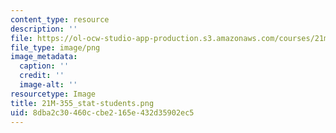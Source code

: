 ```yaml
---
content_type: resource
description: ''
file: https://ol-ocw-studio-app-production.s3.amazonaws.com/courses/21m-355-musical-improvisation-spring-2013/8dba2c30460ccbe2165e432d35902ec5_21M-355_stat-students.png
file_type: image/png
image_metadata:
  caption: ''
  credit: ''
  image-alt: ''
resourcetype: Image
title: 21M-355_stat-students.png
uid: 8dba2c30-460c-cbe2-165e-432d35902ec5
---
```


